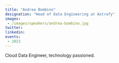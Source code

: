 ```yaml
---
title: "Andrea Bombino"
designation: "Head of Data Engineering at Astrafy"
images:
 - /images/speakers/andrea-bombino.jpg
twitter: 
linkedin: 
events:
 - 2023
---
```


Cloud Data Engineer, technology passioned.